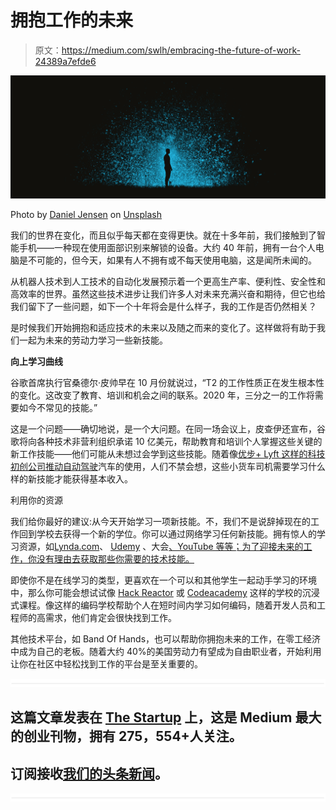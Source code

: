 # 拥抱工作的未来

> 原文：<https://medium.com/swlh/embracing-the-future-of-work-24389a7efde6>

![](img/ddc080d59b97e55372d6c170efc58cea.png)

Photo by [Daniel Jensen](https://unsplash.com/photos/Hfg3xK7KDDk?utm_source=unsplash&utm_medium=referral&utm_content=creditCopyText) on [Unsplash](https://unsplash.com/?utm_source=unsplash&utm_medium=referral&utm_content=creditCopyText)

我们的世界在变化，而且似乎每天都在变得更快。就在十多年前，我们接触到了智能手机——一种现在使用面部识别来解锁的设备。大约 40 年前，拥有一台个人电脑是不可能的，但今天，如果有人不拥有或不每天使用电脑，这是闻所未闻的。

从机器人技术到人工技术的自动化发展预示着一个更高生产率、便利性、安全性和高效率的世界。虽然这些技术进步让我们许多人对未来充满兴奋和期待，但它也给我们留下了一些问题，如下一个十年将会是什么样子，我的工作是否仍然相关？

是时候我们开始拥抱和适应技术的未来以及随之而来的变化了。这样做将有助于我们一起为未来的劳动力学习一些新技能。

**向上学习曲线**

谷歌首席执行官桑德尔·皮帅早在 10 月份就说过，“T2 的工作性质正在发生根本性的变化。这改变了教育、培训和机会之间的联系。2020 年，三分之一的工作将需要如今不常见的技能。”

这是一个问题——确切地说，是一个大问题。在同一场会议上，皮查伊还宣布，谷歌将向各种技术非营利组织承诺 10 亿美元，帮助教育和培训个人掌握这些关键的新工作技能——他们可能从未想过会学到这些技能。随着像[优步+ Lyft 这样的科技初创公司推动自动驾驶](http://www.businessinsider.com/lyft-introduces-self-driving-rides-in-boston-2017-12)汽车的使用，人们不禁会想，这些小货车司机需要学习什么样的新技能才能获得基本收入。

利用你的资源

我们给你最好的建议:从今天开始学习一项新技能。不，我们不是说辞掉现在的工作回到学校去获得一个新的学位。你可以通过网络学习任何新技能。拥有惊人的学习资源，如[Lynda.com](https://www.lynda.com/)、 [Udemy](https://www.udemy.com/) 、大会[、YouTube 等等；为了迎接未来的工作，你没有理由去获取那些你需要的技术技能。](https://generalassemb.ly/)

即使你不是在线学习的类型，更喜欢在一个可以和其他学生一起动手学习的环境中，那么你可能会想试试像 [Hack Reactor](https://www.hackreactor.com/) 或 [Codeacademy](https://www.codecademy.com/) 这样的学校的沉浸式课程。像这样的编码学校帮助个人在短时间内学习如何编码，随着开发人员和工程师的高需求，他们肯定会很快找到工作。

其他技术平台，如 Band Of Hands，也可以帮助你拥抱未来的工作，在零工经济中成为自己的老板。随着大约 40%的美国劳动力有望成为自由职业者，开始利用让你在社区中轻松找到工作的平台是至关重要的。

![](img/731acf26f5d44fdc58d99a6388fe935d.png)

## 这篇文章发表在 [The Startup](https://medium.com/swlh) 上，这是 Medium 最大的创业刊物，拥有 275，554+人关注。

## 订阅接收[我们的头条新闻](http://growthsupply.com/the-startup-newsletter/)。

![](img/731acf26f5d44fdc58d99a6388fe935d.png)